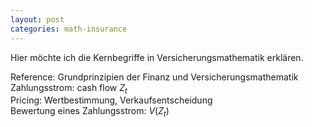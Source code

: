 ```yaml
---
layout: post
categories: math-insurance
---
```


Hier möchte ich die Kernbegriffe in Versicherungsmathematik erklären.

Reference: Grundprinzipien der Finanz und Versicherungsmathematik 
Zahlungsstrom: cash flow ${Z_t}$ \
Pricing: Wertbestimmung, Verkaufsentscheidung \
Bewertung eines Zahlungsstrom: $V({Z_t})$
